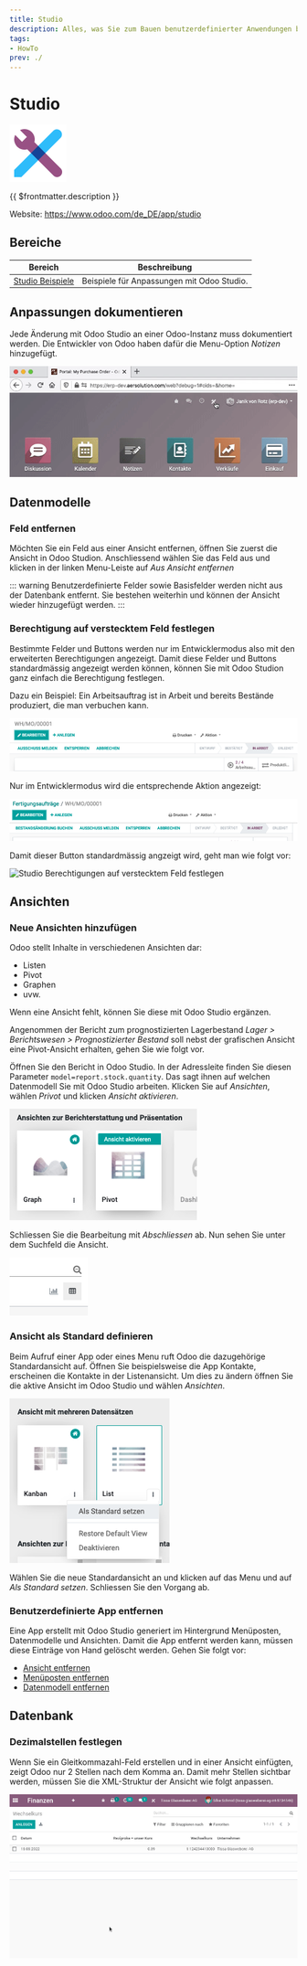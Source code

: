 ```yaml
---
title: Studio
description: Alles, was Sie zum Bauen benutzerdefinierter Anwendungen brauchen.
tags:
- HowTo
prev: ./
---
```

# Studio
![icons_odoo_web_studio](attachments/icons_odoo_web_studio.png)

{{ $frontmatter.description }}

Website: <https://www.odoo.com/de_DE/app/studio>

## Bereiche

| Bereich                                   | Beschreibung                               |
| ----------------------------------------- | ------------------------------------------ |
| [Studio Beispiele](Studio%20Examples.md) | Beispiele für Anpassungen mit Odoo Studio. |

## Anpassungen dokumentieren

Jede Änderung mit Odoo Studio an einer Odoo-Instanz muss dokumentiert werden. Die Entwickler von Odoo haben dafür die Menu-Option *Notizen* hinzugefügt.

![Studio Anpassungen dokumentieren](attachments/Studio%20Anpassungen%20dokumentieren.gif)

## Datenmodelle

### Feld entfernen

Möchten Sie ein Feld aus einer Ansicht entfernen, öffnen Sie zuerst die Ansicht in Odoo Studion. Anschliessend wählen Sie das Feld aus und klicken in der linken Menu-Leiste auf *Aus Ansicht entfernen*

::: warning
Benutzerdefinierte Felder sowie Basisfelder werden nicht aus der Datenbank entfernt. Sie bestehen weiterhin und können der Ansicht wieder hinzugefügt werden.
:::

### Berechtigung auf verstecktem Feld festlegen

Bestimmte Felder und Buttons werden nur im Entwicklermodus also mit den erweiterten Berechtigungen angezeigt. Damit diese Felder und Buttons standardmässig angezeigt werden können, können Sie mit Odoo Studion ganz einfach die Berechtigung festlegen.

Dazu ein Beispiel: Ein Arbeitsauftrag ist in Arbeit und bereits Bestände produziert, die man verbuchen kann.

![](attachments/Studio%20Feld%20nicht%20angezeigt.png)

Nur im Entwicklermodus wird die entsprechende Aktion angezeigt:

![](attachments/Studio%20Feld%20angzeigt.png)

Damit dieser Button standardmässig angzeigt wird, geht man wie folgt vor:

![Studio Berechtigungen auf verstecktem Feld festlegen](attachments/Studio%20Berechtigungen%20auf%20verstecktem%20Feld%20festlegen.gif)

## Ansichten

### Neue Ansichten hinzufügen

Odoo stellt Inhalte in verschiedenen Ansichten dar:
* Listen
* Pivot
* Graphen
* uvw.

Wenn eine Ansicht fehlt, können Sie diese mit Odoo Studio ergänzen.

Angenommen der Bericht zum prognostizierten Lagerbestand *Lager > Berichtswesen > Prognostizierter Bestand* soll nebst der grafischen Ansicht eine Pivot-Ansicht erhalten, gehen Sie wie folgt vor.

Öffnen Sie den Bericht in Odoo Studio. In der Adressleite finden Sie diesen Parameter `model=report.stock.quantity`. Das sagt ihnen auf welchen Datenmodell Sie mit Odoo Studio arbeiten. Klicken Sie auf *Ansichten*, wählen *Privot* und klicken *Ansicht aktivieren*.

![](attachments/Studio%20Ansicht%20aktivieren.png)

Schliessen Sie die Bearbeitung mit *Abschliessen* ab. Nun sehen Sie unter dem Suchfeld die Ansicht.

![](attachments/Studio%20Neue%20Ansicht.png)

### Ansicht als Standard definieren

Beim Aufruf einer App oder eines Menu ruft Odoo die dazugehörige Standardansicht auf. Öffnen Sie beispielsweise die App Kontakte, erscheinen die Kontakte in der Listenansicht. Um dies zu ändern öffnen Sie die aktive Ansicht im Odoo Studio und wählen *Ansichten*.

![](attachments/Studio%20Standardansicht%20festlegen.png)

Wählen Sie die neue Standardansicht an und klicken auf das Menu und auf *Als Standard setzen*. Schliessen Sie den Vorgang ab.

### Benutzerdefinierte App entfernen

Eine App erstellt mit Odoo Studio generiert im Hintergrund Menüposten, Datenmodelle und Ansichten. Damit die App entfernt werden kann, müssen diese Einträge von Hand gelöscht werden. Gehen Sie folgt vor:

* [Ansicht entfernen](Develpment%20Views.md#Ansicht%20entfernen)
* [Menüposten entfernen](Development.md#Menüposten%20entfernen)
* [Datenmodell entfernen](Development%20Models.md#Datenmodell%20entfernen)

## Datenbank

### Dezimalstellen festlegen

Wenn Sie ein Gleitkommazahl-Feld erstellen und in einer Ansicht einfügten, zeigt Odoo nur 2 Stellen nach dem Komma an. Damit mehr Stellen sichtbar werden, müssen Sie die XML-Struktur der Ansicht wie folgt anpassen.

![Studio Dezimalstellen festlegen](attachments/Studio%20Dezimalstellen%20festlegen.gif)